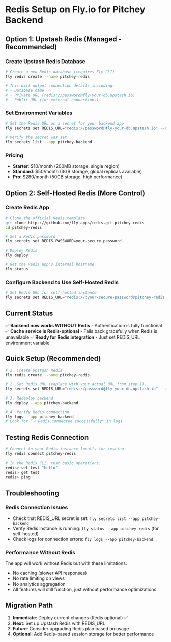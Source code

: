 # Redis Setup on Fly.io for Pitchey Backend

## Option 1: Upstash Redis (Managed - Recommended)

### Create Upstash Redis Database
```bash
# Create a new Redis database (requires Fly CLI)
fly redis create --name pitchey-redis

# This will output connection details including:
# - Database name
# - Private URL (redis://password@fly-your-db.upstash.io)
# - Public URL (for external connections)
```

### Set Environment Variables
```bash
# Set the Redis URL as a secret for your backend app
fly secrets set REDIS_URL="redis://password@fly-your-db.upstash.io" --app pitchey-backend

# Verify the secret was set
fly secrets list --app pitchey-backend
```

### Pricing
- **Starter**: $10/month (200MB storage, single region)
- **Standard**: $50/month (3GB storage, global replicas available)
- **Pro**: $280/month (50GB storage, high performance)

## Option 2: Self-Hosted Redis (More Control)

### Create Redis App
```bash
# Clone the official Redis template
git clone https://github.com/fly-apps/redis.git pitchey-redis
cd pitchey-redis

# Set a Redis password
fly secrets set REDIS_PASSWORD=your-secure-password

# Deploy Redis
fly deploy

# Get the Redis app's internal hostname
fly status
```

### Configure Backend to Use Self-Hosted Redis
```bash
# Set Redis URL for self-hosted instance
fly secrets set REDIS_URL="redis://:your-secure-password@pitchey-redis.internal:6379" --app pitchey-backend
```

## Current Status

✅ **Backend now works WITHOUT Redis** - Authentication is fully functional
✅ **Cache service is Redis-optional** - Falls back gracefully when Redis is unavailable
✅ **Ready for Redis integration** - Just set REDIS_URL environment variable

## Quick Setup (Recommended)

```bash
# 1. Create Upstash Redis
fly redis create --name pitchey-redis

# 2. Set Redis URL (replace with your actual URL from step 1)
fly secrets set REDIS_URL="redis://password@fly-your-db.upstash.io" --app pitchey-backend

# 3. Redeploy backend
fly deploy --app pitchey-backend

# 4. Verify Redis connection
fly logs --app pitchey-backend
# Look for "✅ Redis connected successfully" in logs
```

## Testing Redis Connection

```bash
# Connect to your Redis instance locally for testing
fly redis connect pitchey-redis

# In the Redis CLI, test basic operations:
redis> set test "hello"
redis> get test
redis> ping
```

## Troubleshooting

### Redis Connection Issues
- Check that REDIS_URL secret is set: `fly secrets list --app pitchey-backend`
- Verify Redis instance is running: `fly status --app pitchey-redis` (for self-hosted)
- Check logs for connection errors: `fly logs --app pitchey-backend`

### Performance Without Redis
The app will work without Redis but with these limitations:
- No caching (slower API responses)
- No rate limiting on views
- No analytics aggregation
- All features will still function, just without performance optimizations

## Migration Path

1. **Immediate**: Deploy current changes (Redis optional) ✅
2. **Next**: Set up Upstash Redis with REDIS_URL
3. **Future**: Consider upgrading Redis plan based on usage
4. **Optional**: Add Redis-based session storage for better performance